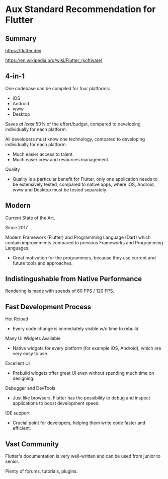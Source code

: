# Aux Standard Recommendation for Flutter

## Summary

https://flutter.dev

https://en.wikipedia.org/wiki/Flutter_(software)

## 4-in-1

One codebase can be compiled for four platforms:

* iOS
* Android
* www
* Desktop

Saves _at least_ 50% of the effort/budget, compared to developing individually for each platform.

All developers must know one technology, compared to developing individually for each platform.

* Much easier access to talent.
* Much easer crew and resources management.

Quality

* Quality is a particular benefit for Flutter, only one application needs to be extensively tested, compared to native apps, where iOS, Android, www and Desktop must be tested separately.

## Modern

Current State of the Art.

Since 2017.

Modern Framework (Flutter) and Programming Language (Dart) which contain improvements compared to previous Frameworks and Programming Languages.

* Great motivation for the programmers, because they use current and future tools and approaches.

## Indistingushable from Native Performance

Rendering is made with speeds of 60 FPS / 120 FPS.

## Fast Development Process 

Hot Reload

* Every code change is immediately visible w/o time to rebuild.

Many UI Widgets Available

* Native widgets for every platform (for example iOS, Android), which are very easy to use.

Excellent UI

* Prebuild widgets offer great UI even without spending much time on designing.

Debugger and DevTools

* Just like browsers, Flutter has the possibility to debug and inspect applications to boost development speed.

IDE support

* Crucial point for developers, helping them write code faster and efficient.

## Vast Community

Flutter's documentation is very well-written and can be used from junior to senior.

Plenty of forums, tutorials, plugins.
